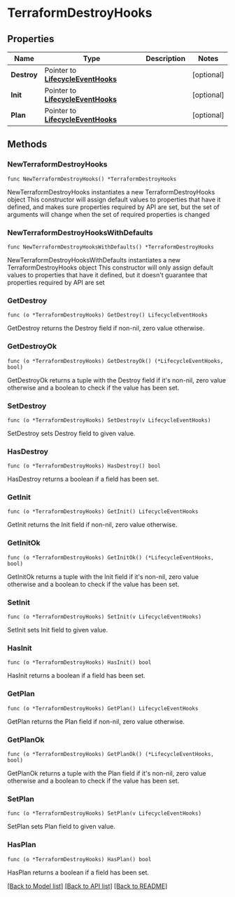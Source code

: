 # TerraformDestroyHooks

## Properties

Name | Type | Description | Notes
------------ | ------------- | ------------- | -------------
**Destroy** | Pointer to [**LifecycleEventHooks**](LifecycleEventHooks.md) |  | [optional] 
**Init** | Pointer to [**LifecycleEventHooks**](LifecycleEventHooks.md) |  | [optional] 
**Plan** | Pointer to [**LifecycleEventHooks**](LifecycleEventHooks.md) |  | [optional] 

## Methods

### NewTerraformDestroyHooks

`func NewTerraformDestroyHooks() *TerraformDestroyHooks`

NewTerraformDestroyHooks instantiates a new TerraformDestroyHooks object
This constructor will assign default values to properties that have it defined,
and makes sure properties required by API are set, but the set of arguments
will change when the set of required properties is changed

### NewTerraformDestroyHooksWithDefaults

`func NewTerraformDestroyHooksWithDefaults() *TerraformDestroyHooks`

NewTerraformDestroyHooksWithDefaults instantiates a new TerraformDestroyHooks object
This constructor will only assign default values to properties that have it defined,
but it doesn't guarantee that properties required by API are set

### GetDestroy

`func (o *TerraformDestroyHooks) GetDestroy() LifecycleEventHooks`

GetDestroy returns the Destroy field if non-nil, zero value otherwise.

### GetDestroyOk

`func (o *TerraformDestroyHooks) GetDestroyOk() (*LifecycleEventHooks, bool)`

GetDestroyOk returns a tuple with the Destroy field if it's non-nil, zero value otherwise
and a boolean to check if the value has been set.

### SetDestroy

`func (o *TerraformDestroyHooks) SetDestroy(v LifecycleEventHooks)`

SetDestroy sets Destroy field to given value.

### HasDestroy

`func (o *TerraformDestroyHooks) HasDestroy() bool`

HasDestroy returns a boolean if a field has been set.

### GetInit

`func (o *TerraformDestroyHooks) GetInit() LifecycleEventHooks`

GetInit returns the Init field if non-nil, zero value otherwise.

### GetInitOk

`func (o *TerraformDestroyHooks) GetInitOk() (*LifecycleEventHooks, bool)`

GetInitOk returns a tuple with the Init field if it's non-nil, zero value otherwise
and a boolean to check if the value has been set.

### SetInit

`func (o *TerraformDestroyHooks) SetInit(v LifecycleEventHooks)`

SetInit sets Init field to given value.

### HasInit

`func (o *TerraformDestroyHooks) HasInit() bool`

HasInit returns a boolean if a field has been set.

### GetPlan

`func (o *TerraformDestroyHooks) GetPlan() LifecycleEventHooks`

GetPlan returns the Plan field if non-nil, zero value otherwise.

### GetPlanOk

`func (o *TerraformDestroyHooks) GetPlanOk() (*LifecycleEventHooks, bool)`

GetPlanOk returns a tuple with the Plan field if it's non-nil, zero value otherwise
and a boolean to check if the value has been set.

### SetPlan

`func (o *TerraformDestroyHooks) SetPlan(v LifecycleEventHooks)`

SetPlan sets Plan field to given value.

### HasPlan

`func (o *TerraformDestroyHooks) HasPlan() bool`

HasPlan returns a boolean if a field has been set.


[[Back to Model list]](../README.md#documentation-for-models) [[Back to API list]](../README.md#documentation-for-api-endpoints) [[Back to README]](../README.md)


